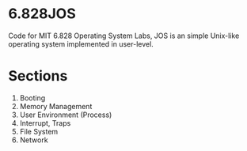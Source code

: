 # 6.828JOS
Code for MIT 6.828 Operating System Labs, JOS is an simple Unix-like operating system implemented in user-level.

# Sections
1. Booting
2. Memory Management
3. User Environment (Process)
4. Interrupt, Traps
5. File System
6. Network
